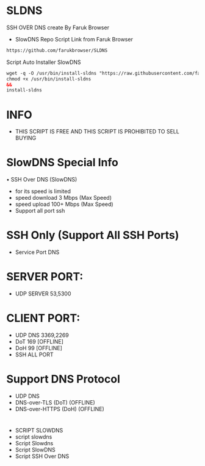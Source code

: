 # SLDNS
SSH OVER DNS create By Faruk Browser
* SlowDNS Repo Script Link from Faruk Browser
```html
https://github.com/farukbrowser/SLDNS
```

Script Auto Installer SlowDNS
```html
wget -q -O /usr/bin/install-sldns "https://raw.githubusercontent.com/farukbrowser/Mantap/main/SLDNS/install-sldns"
chmod +x /usr/bin/install-sldns
&&
install-sldns
```

# INFO
* THIS SCRIPT IS FREE AND THIS SCRIPT IS PROHIBITED TO SELL BUYING

# SlowDNS Special Info
• SSH Over DNS (SlowDNS)
* for its speed is limited
* speed download 3 Mbps (Max Speed)
* speed upload 100+ Mbps (Max Speed)
* Support all port ssh

# SSH Only (Support All SSH Ports)
* Service Port DNS

# SERVER PORT:
* UDP SERVER 53,5300

# CLIENT PORT:
* UDP DNS 3369,2269
* DoT 169 [OFFLINE]
* DoH 99 [OFFLINE]
* SSH ALL PORT

# Support DNS Protocol
* UDP DNS
* DNS-over-TLS (DoT) (OFFLINE)
* DNS-over-HTTPS (DoH) (OFFLINE)
#
* SCRIPT SLOWDNS
* script slowdns
* Script Slowdns
* Script SlowDNS
* Script SSH Over DNS
